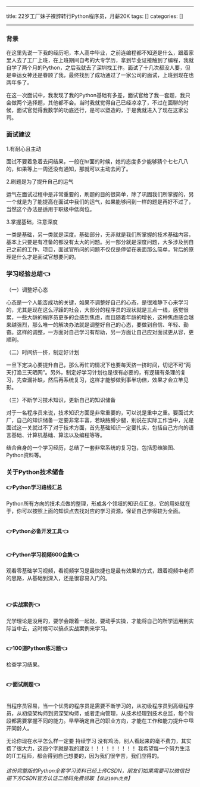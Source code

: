 
--- 
title:  22岁工厂妹子裸辞转行Python程序员，月薪20K 
tags: []
categories: [] 

---
### 背景

在这里先说一下我的经历吧，本人高中毕业，之前连编程都不知道是什么，跟着家里人去了工厂上班，在上班期间自考的大专学历，拿到毕业证接触到了编程，我就自学了两个月的Python，之后我就去了深圳找工作。面试了十几次都没人要，但是幸运女神还是眷顾了我，最终找到了成功通过了一家公司的面试，上班到现在也两年多了。

在这一次面试中，我发现了我的Python基础有多差，面试官给了我一套题，我只会做两个选择题，其他都不会。当时我就觉得自己已经凉凉了，不过在面聊的时候，面试官觉得我数学的功底还行，是可以塑造的，于是我就进入了现在这家公司。

### 面试建议

1.有耐心且主动

面试不要着急着去问结果，一般在hr面的时候，她的态度多少能够猜个七七八八的，如果等上一周还没有通知，那就可以主动去问了。

2.刷题是为了提升自己的运气

运气在面试过程中是非常重要的，刷题的目的很简单，除了巩固我们所掌握的，另一个就是为了能提高在面试中我们的运气，如果能够问到一样的题是再好不过了，当然这个办法是适用于职级中低岗位。

3.掌握基础，注意深度

一类是基础，另一类就是深度。基础部分，无非就是我们所掌握的技术基础内容，基本上只要是有准备的都没有太大的问题。另一部分就是深度问题，大多涉及到自己之前的工作、项目，面试官所问的问题不仅仅是停留在表面那么简单，背后的原理是什么才是面试官想要问的。

### 学习经验总结👈

（一）调整好心态

心态是一个人能否成功的关键，如果不调整好自己的心态，是很难静下心来学习的，尤其是现在这么浮躁的社会，大部分的程序员的现状就是三点一线，感觉很累，一些大龄的程序员更多的会感到焦虑，而且随着年龄的增长，这种焦虑感会越来越强烈，那么唯一的解决办法就是调整好自己的心态，要做到自信、年轻、勤奋。这样的调整，一方面对自己学习有帮助，另一方面让自己应对面试更从容，更顺利。

（二）时间挤一挤，制定好计划

一旦下定决心要提升自己，那么再忙的情况下也要每天挤一挤时间，切记不可“两天打渔三天晒网”。另外，制定好学习计划也是很有必要的，有逻辑有条理的复习，先查漏补缺，然后再系统复习，这样才能够做到事半功倍，效果才会立竿见影。

（三）不断学习技术知识，更新自己的知识储备

对于一名程序员来说，技术知识方面是非常重要的，可以说是重中之重。要面试大厂，自己的知识储备一定要非常丰富，若缺胳膊少腿，别说在实际工作当中，光是面试这一关就过不了对于技术方面，首先基础知识一定要扎实，包括自己方向的语言基础、计算机基础、算法以及编程等等。

>  
 结合自身的一个学习经历，总结了一套非常系统的复习包，包括思维脑图、Python资料等。 


### 关于Python技术储备

#### 👉Python学习路线汇总

Python所有方向的技术点做的整理，形成各个领域的知识点汇总，它的用处就在于，你可以按照上面的知识点去找对应的学习资源，保证自己学得较为全面。

<img src="https://img-blog.csdnimg.cn/img_convert/2a8f404e84551f94bf707ecee03148b2.webp?x-oss-process=image/format,png" alt="">

#### 👉Python必备开发工具👈

<img src="https://img-blog.csdnimg.cn/img_convert/96818731e2300007419de2f8d9c0ecab.webp?x-oss-process=image/format,png" alt="">

#### 👉Python学习视频600合集👈

观看零基础学习视频，看视频学习是最快捷也是最有效果的方式，跟着视频中老师的思路，从基础到深入，还是很容易入门的。

<img src="https://img-blog.csdnimg.cn/img_convert/56520588b713e06de82d026072ad9485.webp?x-oss-process=image/format,png" alt="">

<img src="https://img-blog.csdnimg.cn/img_convert/f86102995be5b3a91337750b8561882b.webp?x-oss-process=image/format,png" alt="">

#### 👉实战案例👈

光学理论是没用的，要学会跟着一起敲，要动手实操，才能将自己的所学运用到实际当中去，这时候可以搞点实战案例来学习。

<img src="https://img-blog.csdnimg.cn/img_convert/3c398d89086fe3612fb87dd314fbf1f9.webp?x-oss-process=image/format,png" alt="">

#### 👉100道Python练习题👈

检查学习结果。

<img src="https://img-blog.csdnimg.cn/img_convert/eb60f258554452945c286134a66a31d1.webp?x-oss-process=image/format,png" alt="">

#### 👉面试刷题👈

<img src="https://img-blog.csdnimg.cn/img_convert/283bafced687a6330c40ea545a91a763.webp?x-oss-process=image/format,png" alt="">

当程序员容易，当一个优秀的程序员是需要不断学习的，从初级程序员到高级程序员，从初级架构师到资深架构师，或者走向管理，从技术经理到技术总监，每个阶段都需要掌握不同的能力。早早确定自己的职业方向，才能在工作和能力提升中甩开同龄人。

无论你现在水平怎么样一定要 持续学习 没有鸡汤，别人看起来的毫不费力，其实费了很大力，这四个字就是我的建议！！！！！！！！！ 我希望每一个努力生活的IT工程师，都会得到自己想要的，因为我们很辛苦，我们应得的。

###### 这份完整版的Python全套学习资料已经上传CSDN，朋友们如果需要可以微信扫描下方CSDN官方认证二维码免费领取【`保证100%免费`】

<img src="https://img-blog.csdnimg.cn/1d2a69f2d57e4d1cb444037b17af8607.png" alt="">
